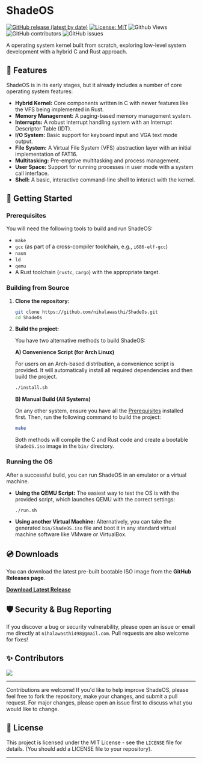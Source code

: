 # ShadeOS

[![GitHub release (latest by date)](https://img.shields.io/github/v/release/nihalawasthi/ShadeOs)](https://github.com/nihalawasthi/ShadeOs/releases/latest)
[![License: MIT](https://img.shields.io/badge/License-MIT-yellow.svg)](https://opensource.org/licenses/MIT)
![Github Views](https://visitor-badge.laobi.icu/badge?page_id=nihalawasthi.ShadeOs)
![GitHub contributors](https://img.shields.io/github/contributors/nihalawasthi/ShadeOs)
![GitHub issues](https://img.shields.io/github/issues/nihalawasthi/ShadeOs)

<!--![GitHub forks](https://img.shields.io/github/forks/nihalawasthi/ShadeOs)
![GitHub stars](https://img.shields.io/github/stars/nihalawasthi/ShadeOs) -->

A operating system kernel built from scratch, exploring low-level system development with a hybrid C and Rust approach.

## 🌟 Features

ShadeOS is in its early stages, but it already includes a number of core operating system features:

*   **Hybrid Kernel:** Core components written in C with newer features like the VFS being implemented in Rust.
*   **Memory Management:** A paging-based memory management system.
*   **Interrupts:** A robust interrupt handling system with an Interrupt Descriptor Table (IDT).
*   **I/O System:** Basic support for keyboard input and VGA text mode output.
*   **File System:** A Virtual File System (VFS) abstraction layer with an initial implementation of FAT16.
*   **Multitasking:** Pre-emptive multitasking and process management.
*   **User Space:** Support for running processes in user mode with a system call interface.
*   **Shell:** A basic, interactive command-line shell to interact with the kernel.

## 🚀 Getting Started

### Prerequisites

You will need the following tools to build and run ShadeOS:
*   `make`
*   `gcc` (as part of a cross-compiler toolchain, e.g., `i686-elf-gcc`)
*   `nasm`
*   `ld`
*   `qemu`
*   A Rust toolchain (`rustc`, `cargo`) with the appropriate target.

### Building from Source

1.  **Clone the repository:**
    ```sh
    git clone https://github.com/nihalawasthi/ShadeOs.git
    cd ShadeOs
    ```

2.  **Build the project:**

    You have two alternative methods to build ShadeOS:

    **A) Convenience Script (for Arch Linux)**

    For users on an Arch-based distribution, a convenience script is provided. It will automatically install all required dependencies and then build the project.
    ```sh
    ./install.sh
    ```

    **B) Manual Build (All Systems)**

    On any other system, ensure you have all the [Prerequisites](#prerequisites) installed first. Then, run the following command to build the project:
    ```sh
    make
    ```
    Both methods will compile the C and Rust code and create a bootable `ShadeOS.iso` image in the `bin/` directory.

### Running the OS

After a successful build, you can run ShadeOS in an emulator or a virtual machine.

*   **Using the QEMU Script:** The easiest way to test the OS is with the provided script, which launches QEMU with the correct settings:
    ```sh
    ./run.sh
    ```
*   **Using another Virtual Machine:** Alternatively, you can take the generated `bin/ShadeOS.iso` file and boot it in any standard virtual machine software like VMware or VirtualBox.

## 💿 Downloads

You can download the latest pre-built bootable ISO image from the **GitHub Releases page**.

[**Download Latest Release**](https://github.com/nihalawasthi/ShadeOs/releases/tag/v0.0.1)

## 🛡️ Security & Bug Reporting

If you discover a bug or security vulnerability, please open an issue or email me directly at `nihalawasthi498@gmail.com`. Pull requests are also welcome for fixes!

## ✨ Contributors

<a href="https://github.com/nihalawasthi/ShadeOs/graphs/contributors">
  <img src="https://contrib.rocks/image?repo=nihalawasthi/ShadeOs" />
</a><br>

---
Contributions are welcome! If you'd like to help improve ShadeOS, please feel free to fork the repository, make your changes, and submit a pull request. For major changes, please open an issue first to discuss what you would like to change.

## 📜 License

This project is licensed under the MIT License - see the `LICENSE` file for details. (You should add a LICENSE file to your repository).

---
